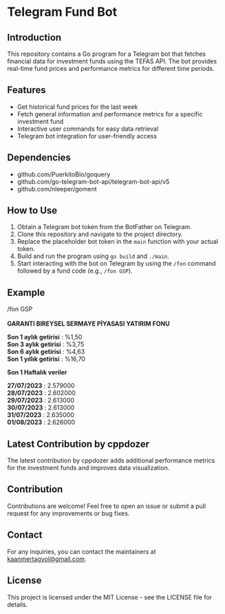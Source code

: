 # Telegram Fund Bot

## Introduction

This repository contains a Go program for a Telegram bot that fetches financial data for investment funds using the TEFAS API. The bot provides real-time fund prices and performance metrics for different time periods.

## Features

- Get historical fund prices for the last week
- Fetch general information and performance metrics for a specific investment fund
- Interactive user commands for easy data retrieval
- Telegram bot integration for user-friendly access

## Dependencies

- github.com/PuerkitoBio/goquery
- github.com/go-telegram-bot-api/telegram-bot-api/v5
- github.com/nleeper/goment

## How to Use

1. Obtain a Telegram bot token from the BotFather on Telegram.
2. Clone this repository and navigate to the project directory.
3. Replace the placeholder bot token in the `main` function with your actual token.
4. Build and run the program using `go build` and `./main`.
5. Start interacting with the bot on Telegram by using the `/fon` command followed by a fund code (e.g., `/fon GSP`).

## Example

/fon GSP <br><br>
<b>GARANTI BIREYSEL SERMAYE PİYASASI YATIRIM FONU</b>

<b>Son 1 aylık getirisi</b> : %1,50 <br>
<b>Son 3 aylık getirisi</b> : %3,75 <br>
<b>Son 6 aylık getirisi</b> : %4,63 <br>
<b>Son 1 yıllık getirisi</b> : %16,70 <br>

<b>Son 1 Haftalık veriler</b> <br>

<b>27/07/2023</b> : 2.579000 <br>
<b>28/07/2023</b> : 2.602000 <br>
<b>29/07/2023</b> : 2.613000 <br>
<b>30/07/2023</b> : 2.613000 <br>
<b>31/07/2023</b> : 2.635000 <br>
<b>01/08/2023</b> : 2.626000 <br>




## Latest Contribution by cppdozer

The latest contribution by cppdozer adds additional performance metrics for the investment funds and improves data visualization.

## Contribution

Contributions are welcome! Feel free to open an issue or submit a pull request for any improvements or bug fixes.

## Contact

For any inquiries, you can contact the maintainers at kaanmertagyol@gmail.com.

## License

This project is licensed under the MIT License - see the LICENSE file for details.
